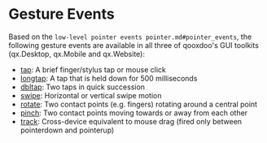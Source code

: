 # Gesture Events

Based on the `low-level pointer events pointer.md#pointer_events`,
the following gesture events are available in all three of qooxdoo's GUI
toolkits (qx.Desktop, qx.Mobile and qx.Website):

  - [tap](apps://apiviewer/#qx.event.type.Tap):
    A brief finger/stylus tap or mouse click
  - [longtap](apps://apiviewer/#qx.event.type.Tap):
    A tap that is held down for 500 milliseconds
  - [dbltap](apps://apiviewer/#qx.event.type.Tap):
    Two taps in quick succession
  - [swipe](apps://apiviewer/#qx.event.type.Swipe):
    Horizontal or vertical swipe motion
  - [rotate](apps://apiviewer/#qx.event.type.Rotate):
    Two contact points (e.g. fingers) rotating around a central point
  - [pinch](apps://apiviewer/#qx.event.type.Pinch):
    Two contact points moving towards or away from each other
  - [track](apps://apiviewer/#qx.event.type.Track):
    Cross-device equivalent to mouse drag (fired only between
    pointerdown and pointerup)
